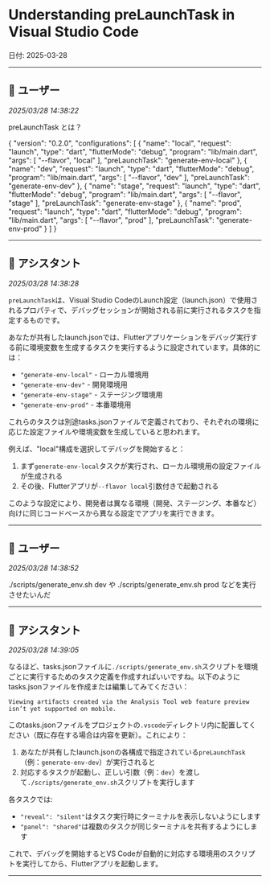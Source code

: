 # Understanding preLaunchTask in Visual Studio Code

日付: 2025-03-28

---

## 👤 ユーザー
*2025/03/28 14:38:22*

preLaunchTask とは？

{
    "version": "0.2.0",
    "configurations": [
        {
            "name": "local",
            "request": "launch",
            "type": "dart",
            "flutterMode": "debug",
            "program": "lib/main.dart",
            "args": [
                "--flavor",
                "local"
            ],
            "preLaunchTask": "generate-env-local"
        },
        {
            "name": "dev",
            "request": "launch",
            "type": "dart",
            "flutterMode": "debug",
            "program": "lib/main.dart",
            "args": [
                "--flavor",
                "dev"
            ],
            "preLaunchTask": "generate-env-dev"
        },
        {
            "name": "stage",
            "request": "launch",
            "type": "dart",
            "flutterMode": "debug",
            "program": "lib/main.dart",
            "args": [
                "--flavor",
                "stage"
            ],
            "preLaunchTask": "generate-env-stage"
        },
        {
            "name": "prod",
            "request": "launch",
            "type": "dart",
            "flutterMode": "debug",
            "program": "lib/main.dart",
            "args": [
                "--flavor",
                "prod"
            ],
            "preLaunchTask": "generate-env-prod"
        }
    ]
}

---

## 🤖 アシスタント
*2025/03/28 14:38:28*

`preLaunchTask`は、Visual Studio CodeのLaunch設定（launch.json）で使用されるプロパティで、デバッグセッションが開始される前に実行されるタスクを指定するものです。

あなたが共有したlaunch.jsonでは、Flutterアプリケーションをデバッグ実行する前に環境変数を生成するタスクを実行するように設定されています。具体的には：

- `"generate-env-local"` - ローカル環境用
- `"generate-env-dev"` - 開発環境用
- `"generate-env-stage"` - ステージング環境用
- `"generate-env-prod"` - 本番環境用

これらのタスクは別途tasks.jsonファイルで定義されており、それぞれの環境に応じた設定ファイルや環境変数を生成していると思われます。

例えば、"local"構成を選択してデバッグを開始すると：
1. まず`generate-env-local`タスクが実行され、ローカル環境用の設定ファイルが生成される
2. その後、Flutterアプリが`--flavor local`引数付きで起動される

このような設定により、開発者は異なる環境（開発、ステージング、本番など）向けに同じコードベースから異なる設定でアプリを実行できます。

---

## 👤 ユーザー
*2025/03/28 14:38:52*

./scripts/generate_env.sh dev や ./scripts/generate_env.sh prod などを実行させたいんだ

---

## 🤖 アシスタント
*2025/03/28 14:39:05*

なるほど、tasks.jsonファイルに`./scripts/generate_env.sh`スクリプトを環境ごとに実行するためのタスク定義を作成すればいいですね。以下のようにtasks.jsonファイルを作成または編集してみてください：
```
Viewing artifacts created via the Analysis Tool web feature preview isn’t yet supported on mobile.
```



このtasks.jsonファイルをプロジェクトの`.vscode`ディレクトリ内に配置してください（既に存在する場合は内容を更新）。これにより：

1. あなたが共有したlaunch.jsonの各構成で指定されている`preLaunchTask`（例：`generate-env-dev`）が実行されると
2. 対応するタスクが起動し、正しい引数（例：`dev`）を渡して`./scripts/generate_env.sh`スクリプトを実行します

各タスクでは:
- `"reveal": "silent"`はタスク実行時にターミナルを表示しないようにします
- `"panel": "shared"`は複数のタスクが同じターミナルを共有するようにします

これで、デバッグを開始するとVS Codeが自動的に対応する環境用のスクリプトを実行してから、Flutterアプリを起動します。

---
